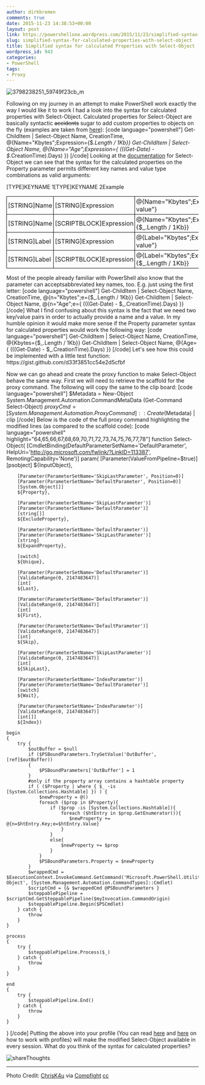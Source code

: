 ```yaml
---
author: dirkbremen
comments: true
date: 2015-11-23 14:38:53+00:00
layout: post
link: https://powershellone.wordpress.com/2015/11/23/simplified-syntax-for-calculated-properties-with-select-object/
slug: simplified-syntax-for-calculated-properties-with-select-object
title: Simplified syntax for calculated Properties with Select-Object
wordpress_id: 943
categories:
- PowerShell
tags:
- Proxy
---
```


![3798238251_59749f23cb_m](https://powershellone.files.wordpress.com/2015/11/3798238251_59749f23cb_m.jpg)

Following on my journey in an attempt to make PowerShell work exactly the way I would like it to work I had a look into the syntax for calculated properties with Select-Object. Calculated properties for Select-Object are basically syntactic <del>accidents</del> sugar to add custom properties to objects on the fly (examples are taken from [here](https://technet.microsoft.com/en-us/library/ff730948.aspx)):
[code language="powershell"]
Get-ChildItem | Select-Object Name, CreationTime,  @{Name="Kbytes";Expression={$_.Length / 1Kb}}
Get-ChildItem | Select-Object Name, @{Name="Age";Expression={ (((Get-Date) - $_.CreationTime).Days) }}
[/code]
Looking at the [documentation](https://technet.microsoft.com/en-us/library/hh849895.aspx) for Select-Object we can see that the syntax for the calculated properties on the Property parameter permits different key names and value type combinations as valid arguments:
<table >
<tr >[TYPE]KEYNAME 1[TYPE]KEYNAME 2Example</tr>
<tr >
<td style="border:1px solid black;padding:3px;" >[STRING]Name
</td>
<td style="border:1px solid black;padding:3px;" >[STRING]Expression
</td>
<td style="border:1px solid black;padding:3px;" >@{Name="Kbytes";Expression="Static value"}
</td></tr>
<tr >
<td style="border:1px solid black;padding:3px;" >[STRING]Name
</td>
<td style="border:1px solid black;padding:3px;" >[SCRIPTBLOCK]Expression
</td>
<td style="border:1px solid black;padding:3px;" >@{Name="Kbytes";Expression={$_.Length / 1Kb}}
</td></tr>
<tr >
<td style="border:1px solid black;padding:3px;" >[STRING]Label
</td>
<td style="border:1px solid black;padding:3px;" >[STRING]Expression
</td>
<td style="border:1px solid black;padding:3px;" >@{Label="Kbytes";Expression="Static value"}
</td></tr>
<tr >
<td style="border:1px solid black;padding:3px;" >[STRING]Label
</td>
<td style="border:1px solid black;padding:3px;" >[SCRIPTBLOCK]Expression
</td>
<td style="border:1px solid black;padding:3px;" >@{Label="Kbytes";Expression={$_.Length / 1Kb}}
</td></tr>
</table>
Most of the people already familiar with PowerShell also know that the parameter can acceptsabbreviated key names, too. E.g. just using the first letter:
[code language="powershell"]
Get-ChildItem | Select-Object Name, CreationTime,  @{n="Kbytes";e={$_.Length / 1Kb}}
Get-ChildItem | Select-Object Name, @{n="Age";e={ (((Get-Date) - $_.CreationTime).Days) }}
[/code]
What I find confusing about this syntax is the fact that we need two key/value pairs in order to actually provide a name and a value. In my humble opinion it would make more sense if the Property parameter syntax for calculated properties would work the following way:
[code language="powershell"]
Get-ChildItem | Select-Object Name, CreationTime,  @{Kbytes={$_.Length / 1Kb}}
Get-ChildItem | Select-Object Name, @{Age={ (((Get-Date) - $_.CreationTime).Days) }}
[/code]
Let's see how this could be implemented with a little test function:
https://gist.github.com/d33f3851cc54e2d5cfbf

Now we can go ahead and create the proxy function to make Select-Object behave the same way.
First we will need to retrieve the scaffold for the proxy command. The following will copy the same to the clip board:
[code language="powershell"]
$Metadata = New-Object System.Management.Automation.CommandMetaData (Get-Command Select-Object)
$proxyCmd = [System.Management.Automation.ProxyCommand]::Create($Metadata) | clip
[/code]
Below is the code of the full proxy command highlighting the modified lines (as compared to the scaffold code):
[code language="powershell" highlight="64,65,66,67,68,69,70,71,72,73,74,75,76,77,78"]
function Select-Object{
    [CmdletBinding(DefaultParameterSetName='DefaultParameter', HelpUri='http://go.microsoft.com/fwlink/?LinkID=113387', RemotingCapability='None')]
    param(
        [Parameter(ValueFromPipeline=$true)]
        [psobject]
        ${InputObject},

        [Parameter(ParameterSetName='SkipLastParameter', Position=0)]
        [Parameter(ParameterSetName='DefaultParameter', Position=0)]
        [System.Object[]]
        ${Property},

        [Parameter(ParameterSetName='SkipLastParameter')]
        [Parameter(ParameterSetName='DefaultParameter')]
        [string[]]
        ${ExcludeProperty},

        [Parameter(ParameterSetName='DefaultParameter')]
        [Parameter(ParameterSetName='SkipLastParameter')]
        [string]
        ${ExpandProperty},

        [switch]
        ${Unique},

        [Parameter(ParameterSetName='DefaultParameter')]
        [ValidateRange(0, 2147483647)]
        [int]
        ${Last},

        [Parameter(ParameterSetName='DefaultParameter')]
        [ValidateRange(0, 2147483647)]
        [int]
        ${First},

        [Parameter(ParameterSetName='DefaultParameter')]
        [ValidateRange(0, 2147483647)]
        [int]
        ${Skip},

        [Parameter(ParameterSetName='SkipLastParameter')]
        [ValidateRange(0, 2147483647)]
        [int]
        ${SkipLast},

        [Parameter(ParameterSetName='IndexParameter')]
        [Parameter(ParameterSetName='DefaultParameter')]
        [switch]
        ${Wait},

        [Parameter(ParameterSetName='IndexParameter')]
        [ValidateRange(0, 2147483647)]
        [int[]]
        ${Index})

    begin
    {
        try {
            $outBuffer = $null
            if ($PSBoundParameters.TryGetValue('OutBuffer', [ref]$outBuffer))
            {
                $PSBoundParameters['OutBuffer'] = 1
            }
            #only if the property array contains a hashtable property
            if ( ($Property | where { $_ -is [System.Collections.Hashtable] }) ) {
                $newProperty = @()
                foreach ($prop in $Property){
                    if ($prop -is [System.Collections.Hashtable]){
                        foreach ($htEntry in $prop.GetEnumerator()){
                           $newProperty += @{n=$htEntry.Key;e=$htEntry.Value}
                        }
                    }
                    else{
                        $newProperty += $prop
                    }
                }
                $PSBoundParameters.Property = $newProperty
            }
            $wrappedCmd = $ExecutionContext.InvokeCommand.GetCommand('Microsoft.PowerShell.Utility\Select-Object', [System.Management.Automation.CommandTypes]::Cmdlet)
            $scriptCmd = {& $wrappedCmd @PSBoundParameters }
            $steppablePipeline = $scriptCmd.GetSteppablePipeline($myInvocation.CommandOrigin)
            $steppablePipeline.Begin($PSCmdlet)
        } catch {
            throw
        }
    }

    process
    {
        try {
            $steppablePipeline.Process($_)
        } catch {
            throw
        }
    }

    end
    {
        try {
            $steppablePipeline.End()
        } catch {
            throw
        }
    }

}
[/code]
Putting the above into your profile (You can read [here](http://www.computerperformance.co.uk/powershell/powershell_profile_ps1.htm) and [here](http://blogs.technet.com/b/heyscriptingguy/archive/2012/05/21/understanding-the-six-powershell-profiles.aspx) on how to work with profiles) will make the modified Select-Object available in every session. 
What do you think of the syntax for calculated properties?

![shareThoughts](https://powershellone.files.wordpress.com/2015/10/sharethoughts.jpg)



* * *



Photo Credit: [ChrisK4u](https://www.flickr.com/photos/32302858@N08/3798238251/) via [Compfight](http://compfight.com) [cc](https://creativecommons.org/licenses/by-nd/2.0/)
